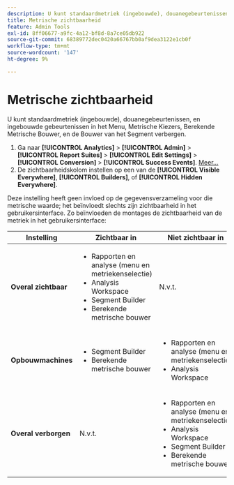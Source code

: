 ```yaml
---
description: U kunt standaardmetriek (ingebouwde), douanegebeurtenissen, en ingebouwde gebeurtenissen in het Menu, Metrische Kiezers, Berekende Metrische Bouwer, en de Bouwer van het Segment verbergen.
title: Metrische zichtbaarheid
feature: Admin Tools
exl-id: 8ff06677-a9fc-4a12-bf8d-8a7ce05db922
source-git-commit: 68389772dec0420a66767bb0af9dea3122e1cb0f
workflow-type: tm+mt
source-wordcount: '147'
ht-degree: 9%

---
```


# Metrische zichtbaarheid

U kunt standaardmetriek (ingebouwde), douanegebeurtenissen, en ingebouwde gebeurtenissen in het Menu, Metrische Kiezers, Berekende Metrische Bouwer, en de Bouwer van het Segment verbergen.

1. Ga naar **[!UICONTROL Analytics]** > **[!UICONTROL Admin]** > **[!UICONTROL Report Suites]** > **[!UICONTROL Edit Settings]** > **[!UICONTROL Conversion]** > **[!UICONTROL Success Events]**. [Meer...](/help/admin/admin/c-manage-report-suites/c-edit-report-suites/conversion-var-admin/c-success-events/t-success-events.md)
1. De zichtbaarheidskolom instellen op een van de **[!UICONTROL Visible Everywhere]**, **[!UICONTROL Builders]**, of **[!UICONTROL Hidden Everywhere]**.

Deze instelling heeft geen invloed op de gegevensverzameling voor die metrische waarde; het beïnvloedt slechts zijn zichtbaarheid in het gebruikersinterface. Zo beïnvloeden de montages de zichtbaarheid van de metriek in het gebruikersinterface:

<table id="table_26814F83F39C47D08361365E2658D249"> 
 <thead> 
  <tr> 
   <th colname="col1" class="entry"> Instelling </th> 
   <th colname="col2" class="entry"> Zichtbaar in </th> 
   <th colname="col3" class="entry"> Niet zichtbaar in </th> 
  </tr> 
 </thead>
 <tbody> 
  <tr> 
   <td colname="col1"> <b>Overal zichtbaar</b> </td> 
   <td colname="col2"> 
    <ul id="ul_2CCF931F462D48E3B06AE246A1A3AD91"> 
     <li id="li_C2889DBECE6D488C94B118FA33CD3988">Rapporten en analyse (menu en metriekenselectie) </li> 
     <li id="li_EB7D70B1BAC840A6A32B56A1DD8F8D55">Analysis Workspace </li> 
     <li id="li_0C550B8F99C94620999331BBA1F3659C">Segment Builder </li> 
     <li id="li_E2663CFA5F8541C39CE9A18173A074AC">Berekende metrische bouwer </li> 
    </ul> </td> 
   <td colname="col3"> N.v.t. </td> 
  </tr> 
  <tr> 
   <td colname="col1"> <b>Opbouwmachines</b> </td> 
   <td colname="col2"> 
    <ul id="ul_33E40D88D3B44CCDBA8DE6EA53794C6D"> 
     <li id="li_D72D1EB1A6164657A68AC5BDE4749BA2">Segment Builder </li> 
     <li id="li_9644DE132891444E8C98C8ADD5B17FBA">Berekende metrische bouwer </li> 
    </ul> </td> 
   <td colname="col3"> 
    <ul id="ul_C21BB852A6E94BF288DA237772538F96"> 
     <li id="li_499402E46BD243588B0E437928734222">Rapporten en analyse (menu en metriekenselectie) </li> 
     <li id="li_844967A5C7204ABE964E6DD5789E582E">Analysis Workspace </li> 
    </ul> </td> 
  </tr> 
  <tr> 
   <td colname="col1"> <b>Overal verborgen</b> </td> 
   <td colname="col2"> N.v.t. </td> 
   <td colname="col3"> 
    <ul id="ul_CB9780D567BD4DBA90C092DDA892BF41"> 
     <li id="li_CF90047F78FD4BB28E90E95B9B367445">Rapporten en analyse (menu en metriekenselectie) </li> 
     <li id="li_9B41995CA7F3437485BAFF08A422FBFE">Analysis Workspace </li> 
     <li id="li_B4C8C6A35AB44E83B140F2C8073EEE17">Segment Builder </li> 
     <li id="li_35F3A8DD8F8C4770AEFBD68575DFAE62">Berekende metrische bouwer </li> 
    </ul> </td> 
  </tr> 
 </tbody> 
</table>
